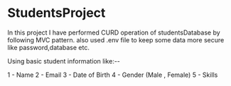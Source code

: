 # StudentsProject

In this project I have performed  CURD operation of studentsDatabase by following MVC pattern.
also used .env file to keep some data more secure like password,database etc.



Using basic student information like:--


1 - Name
2 - Email
3 - Date of Birth
4 - Gender (Male , Female) 
5 - Skills


